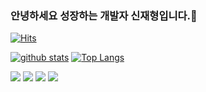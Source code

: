 ### 안녕하세요 성장하는 개발자 신재형입니다.👋
[![Hits](https://hits.seeyoufarm.com/api/count/incr/badge.svg?url=https%3A%2F%2Fgithub.com%2Fhanmok)](https://hits.seeyoufarm.com)
<!--
**hanmok/hanmok** is a ✨ _special_ ✨ repository because its `README.md` (this file) appears on your GitHub profile.

Here are some ideas to get you started:

- 🔭 I’m currently working on ...
- 🌱 I’m currently learning ...
- 👯 I’m looking to collaborate on ...
- 🤔 I’m looking for help with ...
- 💬 Ask me about ...
- 📫 How to reach me: ...
- 😄 Pronouns: ...
- ⚡ Fun fact: ...
-->

[![github stats](https://github-readme-stats.vercel.app/api?username=hanmok&show_icons=true&hide_border=true)](https://github.com/hanmok)
[![Top Langs](https://github-readme-stats.vercel.app/api/top-langs/?username=hanmok&layout=compact)](https://github.com/hanmok)

<a href="" target="_blank"><img src="https://img.shields.io/badge/Android-3DDC84?style=flat-square&logo=Android&logoColor=white"/></a>
<a href="" target="_blank"><img src="https://img.shields.io/badge/JAVA-007396?style=flat-square&logo=Java&logoColor=white"/></a>
<a href="" target="_blank"><img src="https://img.shields.io/badge/Kotlin-0095D5?style=flat-square&logo=Kotlin&logoColor=white"/></a>
<a href="" target="_blank"><img src="https://img.shields.io/badge/Python-3776AB?style=flat-square&logo=Python&logoColor=white"/></a>
